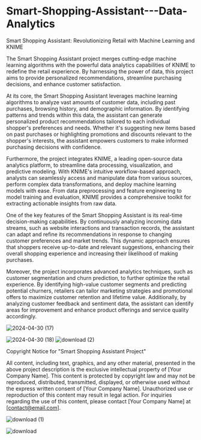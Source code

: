 # Smart-Shopping-Assistant---Data-Analytics
Smart Shopping Assistant: Revolutionizing Retail with Machine Learning and KNIME

The Smart Shopping Assistant project merges cutting-edge machine learning algorithms with the powerful data analytics capabilities of KNIME to redefine the retail experience. By harnessing the power of data, this project aims to provide personalized recommendations, streamline purchasing decisions, and enhance customer satisfaction.

At its core, the Smart Shopping Assistant leverages machine learning algorithms to analyze vast amounts of customer data, including past purchases, browsing history, and demographic information. By identifying patterns and trends within this data, the assistant can generate personalized product recommendations tailored to each individual shopper's preferences and needs. Whether it's suggesting new items based on past purchases or highlighting promotions and discounts relevant to the shopper's interests, the assistant empowers customers to make informed purchasing decisions with confidence.

Furthermore, the project integrates KNIME, a leading open-source data analytics platform, to streamline data processing, visualization, and predictive modeling. With KNIME's intuitive workflow-based approach, analysts can seamlessly access and manipulate data from various sources, perform complex data transformations, and deploy machine learning models with ease. From data preprocessing and feature engineering to model training and evaluation, KNIME provides a comprehensive toolkit for extracting actionable insights from raw data.

One of the key features of the Smart Shopping Assistant is its real-time decision-making capabilities. By continuously analyzing incoming data streams, such as website interactions and transaction records, the assistant can adapt and refine its recommendations in response to changing customer preferences and market trends. This dynamic approach ensures that shoppers receive up-to-date and relevant suggestions, enhancing their overall shopping experience and increasing their likelihood of making purchases.

Moreover, the project incorporates advanced analytics techniques, such as customer segmentation and churn prediction, to further optimize the retail experience. By identifying high-value customer segments and predicting potential churners, retailers can tailor marketing strategies and promotional offers to maximize customer retention and lifetime value. Additionally, by analyzing customer feedback and sentiment data, the assistant can identify areas for improvement and enhance product offerings and service quality accordingly.

![2024-04-30 (17)](https://github.com/mdaltamashalam/Smart-Shopping-Assistant---Data-Analytics/assets/115888774/e3816ac4-ec2f-4dee-9a51-e0f39e5663bf)


![2024-04-30 (18)](https://github.com/mdaltamashalam/Smart-Shopping-Assistant---Data-Analytics/assets/115888774/05980c93-b3c8-4c64-9c59-2dab75908b69)
![download (2)](https://github.com/mdaltamashalam/Smart-Shopping-Assistant---Data-Analytics/assets/115888774/d969acd1-67b9-4433-a170-01d0242a25a9)


Copyright Notice for "Smart Shopping Assistant Project"

All content, including text, graphics, and any other material, presented in the above project description is the exclusive intellectual property of [Your Company Name]. This content is protected by copyright law and may not be reproduced, distributed, transmitted, displayed, or otherwise used without the express written consent of [Your Company Name]. Unauthorized use or reproduction of this content may result in legal action. For inquiries regarding the use of this content, please contact [Your Company Name] at [contact@email.com].


![download (1)](https://github.com/mdaltamashalam/Smart-Shopping-Assistant---Data-Analytics/assets/115888774/e63fa74f-c72d-43b2-9462-83b79ff6fee4)



![download](https://github.com/mdaltamashalam/Smart-Shopping-Assistant---Data-Analytics/assets/115888774/2e0eb341-0fa2-4c1e-9b3f-847a71d90c91)


